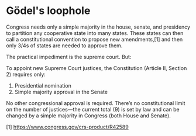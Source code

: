 
Gödel's loophole
================

Congress needs only a simple majority in the house, senate, and presidency to partition any cooperative state into many states. These states can then call a constitutional convention to propose new amendments,[1] and then only 3/4s of states are needed to approve them.

The practical impediment is the supreme court. But: 

To appoint new Supreme Court justices, the Constitution (Article II, Section 2) requires only:

1. Presidential nomination
2. Simple majority approval in the Senate

No other congressional approval is required. There’s no constitutional limit on the number of justices—the current total (9) is set by law and can be changed by a simple majority in Congress (both House and Senate).

[1] https://www.congress.gov/crs-product/R42589
